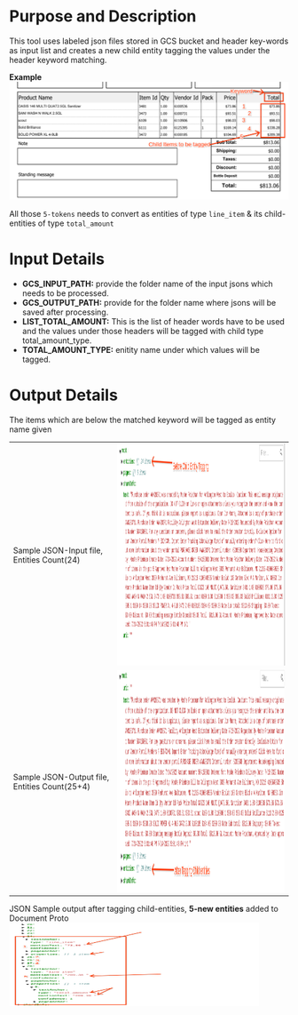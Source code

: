 # Purpose and Description
This tool uses labeled json files stored in GCS bucket and header key-words as input list and creates a new child entity tagging the values under the header keyword matching.

**Example**
![](./images/objective.png)

All those `5-tokens` needs to convert as entities of type `line_item` & its child-entities of type `total_amount`


# Input Details
 * **GCS_INPUT_PATH:** provide the folder name of the input jsons which needs to be processed.
 * **GCS_OUTPUT_PATH:** provide for the folder name where jsons will be saved after processing.
 * **LIST_TOTAL_AMOUNT:** This is the list of header words have to be used and the values under those headers will be tagged with child type total_amount_type.
  * **TOTAL_AMOUNT_TYPE:** enitity name under which values will be tagged.
  
# Output Details
The items which are below the matched keyword will be tagged as entity name given
<table>
    <tr>
        <td> Sample JSON-Input file, Entities Count(24)</td>
        <td> <img src="./images/before_child_entity_tag.png" width=800 height=400> </td>
    </tr>
    <tr>
        <td> Sample JSON-Output file, Entities Count(25+4)</td>
        <td> <img src="./images/after_child_entity_tag.png" width=800 height=400>  </td>
    </tr>
</table>

JSON Sample output after tagging child-entities, **5-new entities** added to Document Proto  
<img src="./images/after_child_entity_tag_json_results.png" width=450 height=150></img>